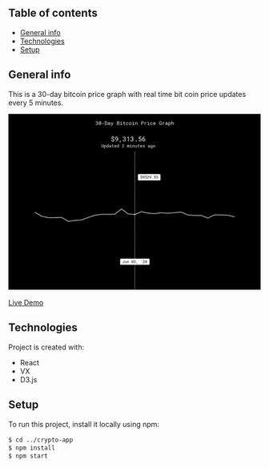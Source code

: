 ## Table of contents
* [General info](#general-info)
* [Technologies](#technologies)
* [Setup](#setup)

## General info
This is a 30-day bitcoin price graph with real time bit coin price updates every 5 minutes. 

<div align="left">
    <img src="src/img/screen.png" width="800px"</img> 
</div>

[Live Demo](https://msynko.github.io/crypto-app/)

## Technologies
Project is created with:
* React 
* VX 
* D3.js 



## Setup
To run this project, install it locally using npm:

```
$ cd ../crypto-app
$ npm install
$ npm start

```
